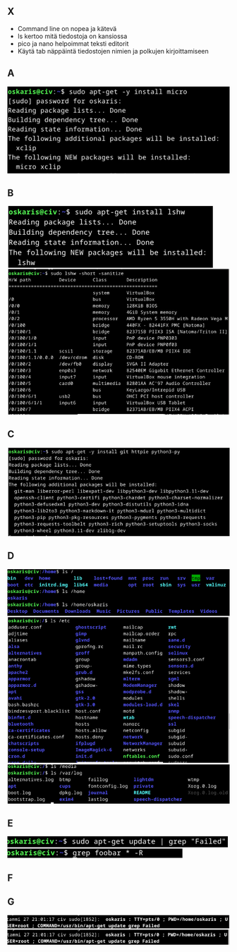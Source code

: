 ## X
- Command line on nopea ja kätevä
- ls kertoo mitä tiedostoja on kansiossa
- pico ja nano helpoimmat teksti editorit
- Käytä tab näppäintä tiedostojen nimien ja polkujen kirjoittamiseen

## A
![Alt text](https://github.com/OskariSalovaara/linuxpalvelin/blob/main/images/h2a.png?raw=true)
## B
![Alt text](https://github.com/OskariSalovaara/linuxpalvelin/blob/main/images/h2b.png?raw=true)
![Alt text](https://github.com/OskariSalovaara/linuxpalvelin/blob/main/images/h2bb.png?raw=true)
## C
![Alt text](https://github.com/OskariSalovaara/linuxpalvelin/blob/main/images/h2c.png?raw=true)
## D
![Alt text](https://github.com/OskariSalovaara/linuxpalvelin/blob/main/images/h2d.png?raw=true)
![Alt text](https://github.com/OskariSalovaara/linuxpalvelin/blob/main/images/h2dd.png?raw=true)
![Alt text](https://github.com/OskariSalovaara/linuxpalvelin/blob/main/images/h2ddd.png?raw=true)
## E
![Alt text](https://github.com/OskariSalovaara/linuxpalvelin/blob/main/images/h2e.png?raw=true)
![Alt text](https://github.com/OskariSalovaara/linuxpalvelin/blob/main/images/h2ee.png?raw=true)
## F
## G
![Alt text](https://github.com/OskariSalovaara/linuxpalvelin/blob/main/images/h2g.png?raw=true)
![Alt text](https://github.com/OskariSalovaara/linuxpalvelin/blob/main/images/h2gg.png?raw=true)
